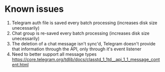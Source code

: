 

# Known issues

1. Telegram auth file is saved every batch processing (increases disk size unecessarily)
2. Chat group is re-saved every batch processing (increases disk size unecessarily)
3. The deletion of a chat message isn't sync'd, Telegram doesn't provide that information through the API, only through it's event listener
4. Need to better support all message types https://core.telegram.org/tdlib/docs/classtd_1_1td__api_1_1_message_content.html